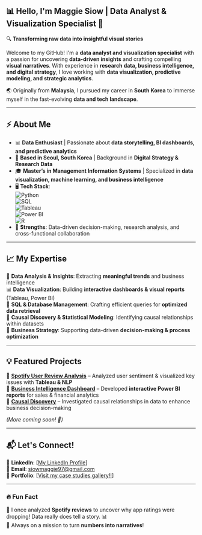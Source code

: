 ## 📊 Hello, I'm Maggie Siow | Data Analyst & Visualization Specialist 🚀  

🔍 **Transforming raw data into insightful visual stories**  

Welcome to my GitHub! I'm a **data analyst and visualization specialist** with a passion for uncovering **data-driven insights** and crafting compelling **visual narratives**. With experience in **research data, business intelligence, and digital strategy**, I love working with **data visualization, predictive modeling, and strategic analytics**.  

🌏 Originally from **Malaysia**, I pursued my career in **South Korea** to immerse myself in the fast-evolving **data and tech landscape**.  

---

## ⚡ About Me  
- 📊 **Data Enthusiast** | Passionate about **data storytelling, BI dashboards, and predictive analytics**  
- 📍 **Based in Seoul, South Korea** | Background in **Digital Strategy & Research Data**  
- 🎓 **Master’s in Management Information Systems** | Specialized in **data visualization, machine learning, and business intelligence**  
- 🖥️ **Tech Stack**:  
  ![Python](https://img.shields.io/badge/Python-3776AB?style=flat&logo=python&logoColor=white)  
  ![SQL](https://img.shields.io/badge/SQL-4479A1?style=flat&logo=mysql&logoColor=white)  
  ![Tableau](https://img.shields.io/badge/Tableau-E97627?style=flat&logo=tableau&logoColor=white)  
  ![Power BI](https://img.shields.io/badge/PowerBI-F2C811?style=flat&logo=powerbi&logoColor=black)  
  ![R](https://img.shields.io/badge/R-276DC3?style=flat&logo=r&logoColor=white)  
- 🌟 **Strengths**: Data-driven decision-making, research analysis, and cross-functional collaboration  

---

## 📈 My Expertise  
🚀 **Data Analysis & Insights**: Extracting **meaningful trends** and business intelligence  
📊 **Data Visualization**: Building **interactive dashboards & visual reports** (Tableau, Power BI)  
📡 **SQL & Database Management**: Crafting efficient queries for **optimized data retrieval**  
🧠 **Causal Discovery & Statistical Modeling**: Identifying causal relationships within datasets  
🎯 **Business Strategy**: Supporting data-driven **decision-making & process optimization**  

---

## 💡 Featured Projects  
🔹 **[Spotify User Review Analysis](#)** – Analyzed user sentiment & visualized key issues with **Tableau & NLP**  
🔹 **[Business Intelligence Dashboard](#)** – Developed **interactive Power BI reports** for sales & financial analytics  
🔹 **[Causal Discovery](#)** – Investigated causal relationships in data to enhance business decision-making  

*(More coming soon! 🚀)*  

---

## 📬 Let's Connect!  
💼 **LinkedIn**: [[My LinkedIn Profile](http://www.linkedin.com/in/siow-mee-qi)]  
📧 **Email**: siowmaggie97@gmail.com  
📝 **Portfolio**: [[Visit my case studies gallery!!](https://equatorial-runner-6b2.notion.site/Hey-there-I-am-Maggie-19aa07d8ea20809f9754ebb2c98ae98a)] 

---

### 🔥 Fun Fact  
🎵 I once analyzed **Spotify reviews** to uncover why app ratings were dropping! Data really does tell a story. 📊  
🚀 Always on a mission to turn **numbers into narratives**!  



<!--
**MaggieSiow/MaggieSiow** is a ✨ _special_ ✨ repository because its `README.md` (this file) appears on your GitHub profile.

Here are some ideas to get you started:

- 🔭 I’m currently working on ...
- 🌱 I’m currently learning ...
- 👯 I’m looking to collaborate on ...
- 🤔 I’m looking for help with ...
- 💬 Ask me about ...
- 📫 How to reach me: ...
- 😄 Pronouns: ...
- ⚡ Fun fact: ...
-->
